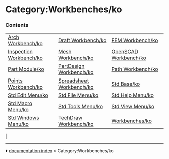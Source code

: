 # Category:Workbenches/ko


### Contents

|     |     |     |
| --- | --- | --- |
| [Arch Workbench/ko](Arch_Workbench/ko.md) | [Draft Workbench/ko](Draft_Workbench/ko.md) | [FEM Workbench/ko](FEM_Workbench/ko.md) |
| [Inspection Workbench/ko](Inspection_Workbench/ko.md) | [Mesh Workbench/ko](Mesh_Workbench/ko.md) | [OpenSCAD Workbench/ko](OpenSCAD_Workbench/ko.md) |
| [Part Module/ko](Part_Module/ko.md) | [PartDesign Workbench/ko](PartDesign_Workbench/ko.md) | [Path Workbench/ko](Path_Workbench/ko.md) |
| [Points Workbench/ko](Points_Workbench/ko.md) | [Spreadsheet Workbench/ko](Spreadsheet_Workbench/ko.md) | [Std Base/ko](Std_Base/ko.md) |
| [Std Edit Menu/ko](Std_Edit_Menu/ko.md) | [Std File Menu/ko](Std_File_Menu/ko.md) | [Std Help Menu/ko](Std_Help_Menu/ko.md) |
| [Std Macro Menu/ko](Std_Macro_Menu/ko.md) | [Std Tools Menu/ko](Std_Tools_Menu/ko.md) | [Std View Menu/ko](Std_View_Menu/ko.md) |
| [Std Windows Menu/ko](Std_Windows_Menu/ko.md) | [TechDraw Workbench/ko](TechDraw_Workbench/ko.md) | [Workbenches/ko](Workbenches/ko.md) |
|



---
⏵ [documentation index](../README.md) > Category:Workbenches/ko
